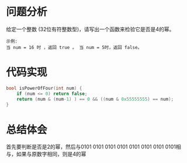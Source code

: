 # 问题分析
给定一个整数 (32位有符整数型)，请写出一个函数来检验它是否是4的幂。

	示例:
	当 num = 16 时 ，返回 true 。 当 num = 5时，返回 false。
# 代码实现
```C
bool isPowerOfFour(int num) {
    if (num <= 0) return false;
    return (num & (num-1) ) == 0 && ((num & 0x55555555) == num);
}
```
# 总结体会
首先要判断是否是2的幂，然后与0101 0101 0101 0101 0101 0101 0101 0101相与，如果与原数字相同，则是4的幂